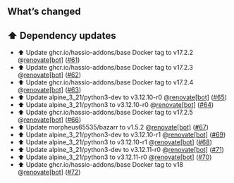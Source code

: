 ## What’s changed

## ⬆️ Dependency updates

- ⬆️ Update ghcr.io/hassio-addons/base Docker tag to v17.2.2 @[renovate[bot]](https://github.com/apps/renovate) ([#61](https://github.com/hassio-addons/addon-bazarr/pull/61))
- ⬆️ Update ghcr.io/hassio-addons/base Docker tag to v17.2.3 @[renovate[bot]](https://github.com/apps/renovate) ([#62](https://github.com/hassio-addons/addon-bazarr/pull/62))
- ⬆️ Update ghcr.io/hassio-addons/base Docker tag to v17.2.4 @[renovate[bot]](https://github.com/apps/renovate) ([#63](https://github.com/hassio-addons/addon-bazarr/pull/63))
- ⬆️ Update alpine_3_21/python3-dev to v3.12.10-r0 @[renovate[bot]](https://github.com/apps/renovate) ([#65](https://github.com/hassio-addons/addon-bazarr/pull/65))
- ⬆️ Update alpine_3_21/python3 to v3.12.10-r0 @[renovate[bot]](https://github.com/apps/renovate) ([#64](https://github.com/hassio-addons/addon-bazarr/pull/64))
- ⬆️ Update ghcr.io/hassio-addons/base Docker tag to v17.2.5 @[renovate[bot]](https://github.com/apps/renovate) ([#66](https://github.com/hassio-addons/addon-bazarr/pull/66))
- ⬆️ Update morpheus65535/bazarr to v1.5.2 @[renovate[bot]](https://github.com/apps/renovate) ([#67](https://github.com/hassio-addons/addon-bazarr/pull/67))
- ⬆️ Update alpine_3_21/python3-dev to v3.12.10-r1 @[renovate[bot]](https://github.com/apps/renovate) ([#69](https://github.com/hassio-addons/addon-bazarr/pull/69))
- ⬆️ Update alpine_3_21/python3 to v3.12.10-r1 @[renovate[bot]](https://github.com/apps/renovate) ([#68](https://github.com/hassio-addons/addon-bazarr/pull/68))
- ⬆️ Update alpine_3_21/python3-dev to v3.12.11-r0 @[renovate[bot]](https://github.com/apps/renovate) ([#71](https://github.com/hassio-addons/addon-bazarr/pull/71))
- ⬆️ Update alpine_3_21/python3 to v3.12.11-r0 @[renovate[bot]](https://github.com/apps/renovate) ([#70](https://github.com/hassio-addons/addon-bazarr/pull/70))
- ⬆️ Update ghcr.io/hassio-addons/base Docker tag to v18 @[renovate[bot]](https://github.com/apps/renovate) ([#72](https://github.com/hassio-addons/addon-bazarr/pull/72))
